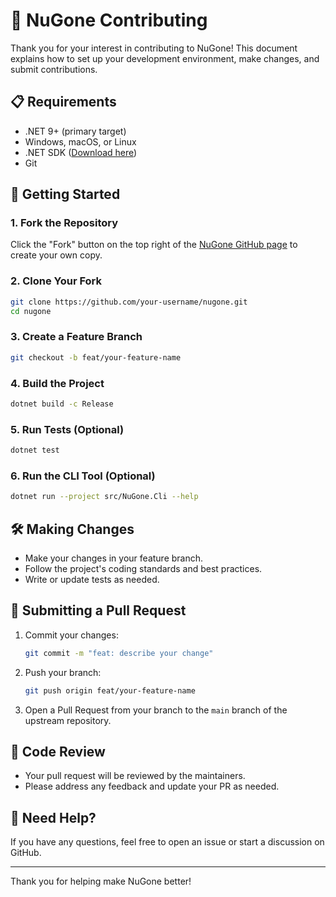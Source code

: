 # 🤝 NuGone Contributing

Thank you for your interest in contributing to NuGone! This document explains how to set up your development environment, make changes, and submit contributions.

## 📋 Requirements

- .NET 9+ (primary target)
- Windows, macOS, or Linux
- .NET SDK ([Download here](https://dotnet.microsoft.com/download))
- Git

## 🚀 Getting Started

### 1. Fork the Repository

Click the "Fork" button on the top right of the [NuGone GitHub page](https://github.com/ahmet-cetinkaya/nugone) to create your own copy.

### 2. Clone Your Fork

```bash
git clone https://github.com/your-username/nugone.git
cd nugone
```

### 3. Create a Feature Branch

```bash
git checkout -b feat/your-feature-name
```

### 4. Build the Project

```bash
dotnet build -c Release
```

### 5. Run Tests (Optional)

```bash
dotnet test
```

### 6. Run the CLI Tool (Optional)

```bash
dotnet run --project src/NuGone.Cli --help
```

## 🛠️ Making Changes

- Make your changes in your feature branch.
- Follow the project's coding standards and best practices.
- Write or update tests as needed.

## 🔀 Submitting a Pull Request

1. Commit your changes:
   ```bash
   git commit -m "feat: describe your change"
   ```
2. Push your branch:
   ```bash
   git push origin feat/your-feature-name
   ```
3. Open a Pull Request from your branch to the `main` branch of the upstream repository.

## 👀 Code Review

- Your pull request will be reviewed by the maintainers.
- Please address any feedback and update your PR as needed.

## 💬 Need Help?

If you have any questions, feel free to open an issue or start a discussion on GitHub.

---

Thank you for helping make NuGone better!
